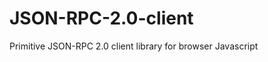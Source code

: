 JSON-RPC-2.0-client
===================

Primitive JSON-RPC 2.0 client library for browser Javascript
